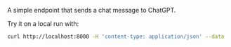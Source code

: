 A simple endpoint that sends a chat message to ChatGPT.

Try it on a local run with:

```sh
curl http://localhost:8000 -H 'content-type: application/json' --data '{"message":"What is shuttle.rs?"}'
```
